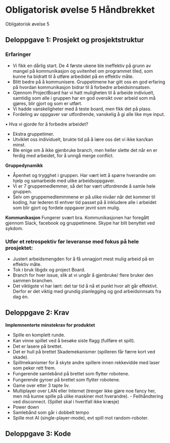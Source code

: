 # Obligatorisk øvelse 5 Håndbrekket

Obligatorisk øvelse 5
## Deloppgave 1: Prosjekt og prosjektstruktur

### Erfaringer

 - Vi fikk en dårlig start. De 4 første ukene ble ineffektiv på grunn av mangel på kommunikasjon og uvitenhet om programmet tiled, som      kunne ha bidratt til å utføre arbedidet på en effektiv måte.
 - Blitt bedre på å kommunisere. Gruppetimene har gitt oss en god erfaring på hvordan kommunikasjon bidrar til å forbedre                  arbeidsinnsatsen.  
 - Gjennom ProjectBoard har vi hatt muligheten til å arbeide indiviuelt, samtidig som alle i gruppen har en god oversikt over arbeid som    må gjøres, blir gjort og som er utført.  
 - Vi hadde vanskeligheter med å teste board, men fikk det på plass. 
 - Fordeling av oppgaver var utfordrende, vanskelig å gi alle like mye input. 
	
• Hva vi gjorde for å forbedre arbeidet? 
- Ekstra gruppetimer. 
- Utviklet oss individuelt, brukte tid på å lære oss det vi ikke kan/kan minst.  
 - Ble enige om å ikke gjenbruke branch, men heller slette det når en er ferdig med arbeidet, for å unngå merge conflict. 


**Gruppedynamikk**
- Åpenhet og trygghet i gruppen. Har vært lett å spørre hverandre om hjelp og samarbeide med ulike arbeidsoppgaver. 
- Vi er 7 gruppemedlemmer, så det har vært utfordrende å samle hele gruppen. 
- Selv om gruppemedlemmmene er på ulike nivåer når det kommer til koding, har lederen til enhver tid passet på å inkludere alle  i arbeidet som blir gjort og fordele oppgaver jevnt som mulig. 

**Kommunikasjon**
  Fungerer svært bra. Kommunikasjonen har foregått gjennom Slack, facebook og gruppetimene. Skype har blit benyttet ved sykdom.

### Utfør et retrospektiv før leveranse med fokus på hele prosjektet:

  - Justert arbeidsmengden for å få unnagjort mest mulig arbeid på en effektiv måte. 
  - Tok i bruk libgdx og project Board.
  - Branch for hver issue, slik at vi ungår å gjenbruke/ flere bruker den sammen branchen. 
  - Det viktigste vi har lært: det tar tid å nå et punkt hvor alt går effektivt. Derfor er det viktig med grundig planlegging og god        arbeidsinnsats fra dag én.





## Deloppgave 2: Krav

**Implemnenterte minstekrav for produktet**
  - Spille en komplett runde.
  - Kan vinne spillet ved å besøke siste ﬂagg (fullføre et spill).
  - Det er lasere på brettet.
  - Det er hull på brettet Skademekanismer (spilleren får færre kort ved skade).
  - Spillmekanismer for å skyte andre spillere innen rekkevidde med laser som peker rett frem.
  - Fungerende samlebånd på brettet som ﬂytter robotene. 
  - Fungerende gyroer på brettet som ﬂytter robotene.
  - Game over etter 3 tapte liv.
  - Multiplayer over LAN eller Internet (trenger ikke gjøre noe fancy her, men må kunne spille på ulike maskiner mot hverandre).           - Feilhåndtering ved disconnect. (Spillet skal i hvertfall ikke kræsje)
  - Power down
  - Samlebånd som går i dobbelt tempo 
  - Spille mot AI (single-player-mode), evt spill mot random-roboter.




## Deloppgave 3: Kode
